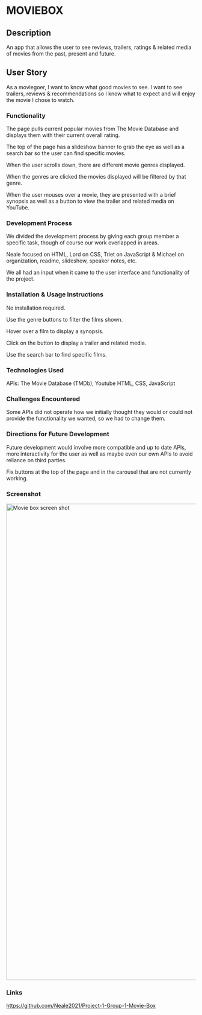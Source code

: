 # MOVIEBOX

## Description

An app that allows the user to see reviews, trailers, ratings & related media of movies from the past, present and future.

## User Story

As a moviegoer, I want to know what good movies to see. I want to see trailers, reviews & recommendations so I know what to expect and will enjoy the movie I chose to watch.

### Functionality

The page pulls current popular movies from The Movie Database and displays them with their current overall rating.

The top of the page has a slideshow banner to grab the eye as well as a search bar so the user can find specific movies.

When the user scrolls down, there are different movie genres displayed.

When the genres are clicked the movies displayed will be filtered by that genre.

When the user mouses over a movie, they are presented with a brief synopsis as well as a button to view the trailer and related media on YouTube.

### Development Process

We divided the development process by giving each group member a specific task, though of course our work overlapped in areas.

Neale focused on HTML, Lord on CSS, Triet on JavaScript & Michael on organization, readme, slideshow, speaker notes, etc.

We all had an input when it came to the user interface and functionality of the project.

### Installation & Usage Instructions

No installation required.

Use the genre buttons to filter the films shown.

Hover over a film to display a synopsis.

Click on the button to display a trailer and related media.

Use the search bar to find specific films.

### Technologies Used

APIs: The Movie Database (TMDb), Youtube
HTML, CSS, JavaScript

### Challenges Encountered

Some APIs did not operate how we initially thought they would or could not provide the functionality we wanted, so we had to change them.

### Directions for Future Development

Future development would involve more compatible and up to date APIs, more interactivity for the user as well as maybe even our own APIs to avoid
reliance on third parties.

Fix buttons at the top of the page and in the carousel that are not currently working.

### Screenshot

<img width="1263" alt="Movie box screen shot" src="https://user-images.githubusercontent.com/98126694/162852100-72a5010a-4924-4cde-af46-9759da58f4e7.png">

### Links
https://github.com/Neale2021/Project-1-Group-1-Movie-Box




